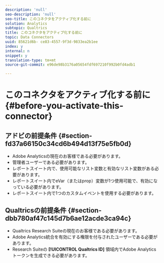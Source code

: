 ```yaml
---
description: 'null'
seo-description: 'null'
seo-title: このコネクタをアクティブ化する前に
solution: Analytics
subtopic: Qualtrics
title: このコネクタをアクティブ化する前に
topic: Data Connectors
uuid: 85621d6b- ce83-4557-9f3d-9833ea2b1ee
index: y
internal: n
snippet: y
translation-type: tm+mt
source-git-commit: e96de98b3176a05654fdf697210f992b0fd4adb1

---
```



# このコネクタをアクティブ化する前に{#before-you-activate-this-connector}

## アドビの前提条件 {#section-fd37a66150c34cd6b494d13f75e5fb0d}

* Adobe Analyticsの現在のお客様である必要があります。
* 管理者ユーザーである必要があります。
* レポートスイート内で、使用可能なリスト変数と有効なリスト変数がある必要があります。
* レポートスイート内でeVar（またはprop）変数が1つ使用可能で、有効になっている必要があります。
* レポートスイート内で1つのカスタムイベントを使用する必要があります。

## Qualtricsの前提条件 {#section-dbb780af47c145d7b6ae12acde3ca94c}

* Qualtrics Research Suiteの現在のお客様である必要があります。
* Adobe Analytics統合を有効にする権限を付与されたユーザーである必要があります。
* Research Suiteの **[!UICONTROL Qualtrics ID]** 領域内でAdobe Analyticsトークンを生成できる必要があります。

